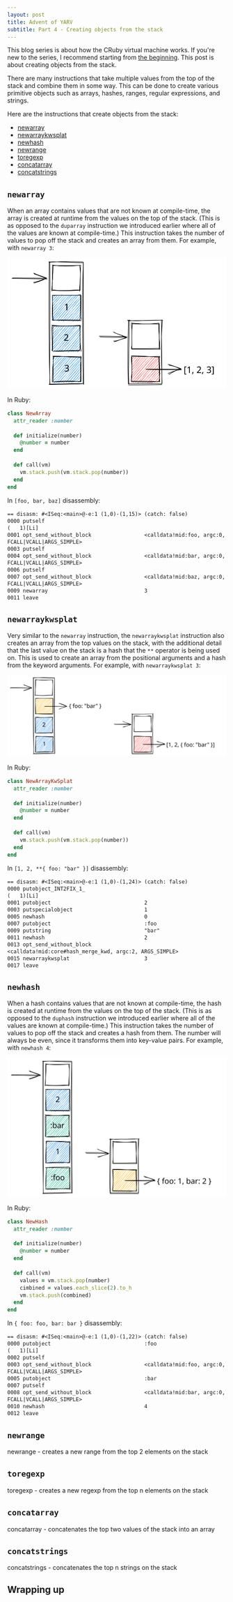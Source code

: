 ```yaml
---
layout: post
title: Advent of YARV
subtitle: Part 4 - Creating objects from the stack
---
```


This blog series is about how the CRuby virtual machine works. If you're new to the series, I recommend starting from [the beginning](/2022/11/28/advent-of-yarv-part-0). This post is about creating objects from the stack.

There are many instructions that take multiple values from the top of the stack and combine them in some way. This can be done to create various primitive objects such as arrays, hashes, ranges, regular expressions, and strings.

Here are the instructions that create objects from the stack:

- [newarray](#newarray)
- [newarraykwsplat](#newarraykwsplat)
- [newhash](#newhash)
- [newrange](#newrange)
- [toregexp](#toregexp)
- [concatarray](#concatarray)
- [concatstrings](#concatstrings)

## `newarray`

When an array contains values that are not known at compile-time, the array is created at runtime from the values on the top of the stack. (This is as opposed to the `duparray` instruction we introduced earlier where all of the values are known at compile-time.) This instruction takes the number of values to pop off the stack and creates an array from them. For example, with `newarray 3`:

![newarray](/assets/aoy/part4-newarray.svg)

In Ruby:

```ruby
class NewArray
  attr_reader :number

  def initialize(number)
    @number = number
  end

  def call(vm)
    vm.stack.push(vm.stack.pop(number))
  end
end
```

In `[foo, bar, baz]` disassembly:

```
== disasm: #<ISeq:<main>@-e:1 (1,0)-(1,15)> (catch: false)
0000 putself                                                          (   1)[Li]
0001 opt_send_without_block                 <calldata!mid:foo, argc:0, FCALL|VCALL|ARGS_SIMPLE>
0003 putself
0004 opt_send_without_block                 <calldata!mid:bar, argc:0, FCALL|VCALL|ARGS_SIMPLE>
0006 putself
0007 opt_send_without_block                 <calldata!mid:baz, argc:0, FCALL|VCALL|ARGS_SIMPLE>
0009 newarray                               3
0011 leave
```

## `newarraykwsplat`

Very similar to the `newarray` instruction, the `newarraykwsplat` instruction also creates an array from the top values on the stack, with the additional detail that the last value on the stack is a hash that the `**` operator is being used on. This is used to create an array from the positional arguments and a hash from the keyword arguments. For example, with `newarraykwsplat 3`:

![newarraykwsplat](/assets/aoy/part4-newarraykwsplat.svg)

In Ruby:

```ruby
class NewArrayKwSplat
  attr_reader :number

  def initialize(number)
    @number = number
  end

  def call(vm)
    vm.stack.push(vm.stack.pop(number))
  end
end
```

In `[1, 2, **{ foo: "bar" }]` disassembly:

```
== disasm: #<ISeq:<main>@-e:1 (1,0)-(1,24)> (catch: false)
0000 putobject_INT2FIX_1_                                             (   1)[Li]
0001 putobject                              2
0003 putspecialobject                       1
0005 newhash                                0
0007 putobject                              :foo
0009 putstring                              "bar"
0011 newhash                                2
0013 opt_send_without_block                 <calldata!mid:core#hash_merge_kwd, argc:2, ARGS_SIMPLE>
0015 newarraykwsplat                        3
0017 leave
```

## `newhash`

When a hash contains values that are not known at compile-time, the hash is created at runtime from the values on the top of the stack. (This is as opposed to the `duphash` instruction we introduced earlier where all of the values are known at compile-time.) This instruction takes the number of values to pop off the stack and creates a hash from them. The number will always be even, since it transforms them into key-value pairs. For example, with `newhash 4`:

![newhash](/assets/aoy/part4-newhash.svg)

In Ruby:

```ruby
class NewHash
  attr_reader :number

  def initialize(number)
    @number = number
  end

  def call(vm)
    values = vm.stack.pop(number)
    cimbined = values.each_slice(2).to_h
    vm.stack.push(combined)
  end
end
```

In `{ foo: foo, bar: bar }` disassembly:

```
== disasm: #<ISeq:<main>@-e:1 (1,0)-(1,22)> (catch: false)
0000 putobject                              :foo                      (   1)[Li]
0002 putself
0003 opt_send_without_block                 <calldata!mid:foo, argc:0, FCALL|VCALL|ARGS_SIMPLE>
0005 putobject                              :bar
0007 putself
0008 opt_send_without_block                 <calldata!mid:bar, argc:0, FCALL|VCALL|ARGS_SIMPLE>
0010 newhash                                4
0012 leave
```

## `newrange`

newrange - creates a new range from the top 2 elements on the stack

## `toregexp`

toregexp - creates a new regexp from the top n elements on the stack

## `concatarray`

concatarray - concatenates the top two values of the stack into an array

## `concatstrings`

concatstrings - concatenates the top n strings on the stack

## Wrapping up
